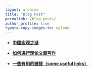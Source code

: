```yaml
---
layout: archive
title: "Blog Post"
permalink: /blog posts/
author_profile: true
typora-copy-images-to: upload
---
```


* [**中国宏观之谜**](https://www.jianguoyun.com/p/DYbdIIAQjtiKCRje5vQEIAA)

* [**如何进行理论文章写作**](https://www.jianguoyun.com/p/DV6ZYCQQjtiKCRjp6vQEIAA)

* [**一些有用的链接（some useful links）**](https://www.jianguoyun.com/p/DRnteL8QjtiKCRju6vQEIAA)
